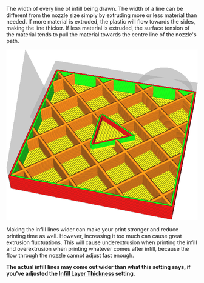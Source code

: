 The width of every line of infill being drawn. The width of a line can be different from the nozzle size simply by extruding more or less material than needed. If more material is extruded, the plastic will flow towards the sides, making the line thicker. If less material is extruded, the surface tension of the material tends to pull the material towards the centre line of the nozzle's path.

![The infill lines are significantly wider than the rest](images/infill_line_width.png)

Making the infill lines wider can make your print stronger and reduce printing time as well. However, increasing it too much can cause great extrusion fluctuations. This will cause underextrusion when printing the infill and overextrusion when printing whatever comes after infill, because the flow through the nozzle cannot adjust fast enough.

**The actual infill lines may come out wider than what this setting says, if you've adjusted the [Infill Layer Thickness](infill_sparse_thickness) setting.**